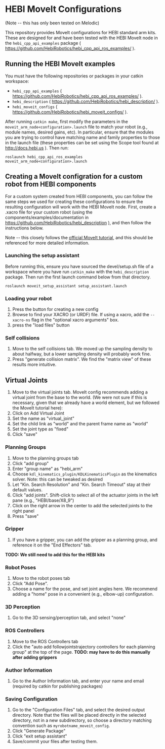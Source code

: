 # HEBI MoveIt Configurations

(Note -- this has only been tested on Melodic)

This repository provides MoveIt configurations for HEBI standard arm kits.  These are designed for and have been tested with the HEBI MoveIt node in the `hebi_cpp_api_examples` package ( https://github.com/HebiRobotics/hebi_cpp_api_ros_examples/ ).

## Running the HEBI MoveIt examples

You must have the following repositories or packages in your catkin workspace:

- `hebi_cpp_api_examples` ( https://github.com/HebiRobotics/hebi_cpp_api_ros_examples/ ).
- `hebi_description` ( https://github.com/HebiRobotics/hebi_description/ ).
- `hebi_moveit_configs` ( https://github.com/HebiRobotics/hebi_moveit_configs/ ).

After running `catkin make`, first modify the parameters in the `moveit_arm_node<configuration>.launch` file to match your robot (e.g., module names, desired gains, etc).  In particular, ensure that the modules you are trying to control have matching name and family properties to those in the launch file (these properties can be set using the Scope tool found at http://docs.hebi.us ).  Then run:

```
roslaunch hebi_cpp_api_ros_examples moveit_arm_node<configuration>.launch
```

## Creating a MoveIt configration for a custom robot from HEBI components

For a custom system created from HEBI components, you can follow the same steps we used for creating these configurations to ensure the resulting configuration will work with the HEBI MoveIt node.  First, create a .xacro file for your custom robot (using the components/examples/documentation in https://github.com/HebiRobotics/hebi_description ), and then follow the instructions below.

Note -- this closely follows the [official MoveIt tutorial](http://docs.ros.org/melodic/api/moveit_tutorials/html/doc/setup_assistant/setup_assistant_tutorial.html), and this should be referenced for more detailed information.

### Launching the setup assistant

Before running this, ensure you have sourced the devel/setup.sh file of a workspace where you have run `catkin_make` with the `hebi_description` package.  Then run the first launch command below from that directory.


```
roslaunch moveit_setup_assistant setup_assistant.launch
```

### Loading your robot

1. Press the button for creating a new config
1. Browse to find your XACRO (or URDF) file.  If using a xacro, add the `--xacro-ns` flag in the "optional xacro arguments" box. 
1. press the "load files" button

### Self collisions

1. Move to the self collisions tab.  We moved up the sampling density to about halfway, but a lower sampling density will probably work fine.
1. Press "generate collision matrix".  We find the "matrix view" of these results more intuitive.

## Virtual Joints

1. Move to the virtual joints tab.  MoveIt config recommends adding a virtual joint from the base to the world.  (We were not sure if this is necessary, given that we already have a world element, but we followed the MoveIt tutorial here):
1. Click on Add Virtual Joint
1. Set the name as "virtual_joint"
1. Set the child link as "world" and the parent frame name as "world"
1. Set the joint type as "fixed"
1. Click "save"

### Planning Groups

1. Move to the planning groups tab
1. Click "add group"
1. Enter "group name" as "hebi_arm"
1. Choose `kdl_kinematics_plugin/KDLKinematicsPlugin` as the kinematics solver. Note: this can be tweaked as desired
1. Let "Kin. Search Resolution" and "Kin. Search Timeout" stay at their default values.
1. Click "add joints".  Shift-click to select all of the actuator joints in the left pane (e.g., "HEBI/base/X8_9")
1. Click on the right arrow in the center to add the selected joints to the right panel
1. Press "save"

### Gripper

1. If you have a gripper, you can add the gripper as a planning group, and reference it on the "End Effectors" tab.

**TODO: We still need to add this for the HEBI kits**

### Robot Poses

1. Move to the robot poses tab
1. Click "Add Pose".
1. Choose a name for the pose, and set joint angles here.  We recommend adding a "home" pose in a convenient (e.g., elbow-up) configuration.

### 3D Perception

1. Go to the 3D sensing/perception tab, and select "none"

### ROS Controllers

1. Move to the ROS Controllers tab
1. Click the "auto add followjointstrajectory controllers for each planning group" at the top of the page. **TODO: may have to do this manually after adding grippers**

### Author Information

1. Go to the Author Information tab, and enter your name and email (required by catkin for publishing packages)

### Saving Configuration

1. Go to the "Configuration Files" tab, and select the desired output directory.  Note that the files will be placed directly in the selected directory, not in a new subdirectory, so choose a directory matching convention such as `myrobotname_moveit_config`.
1. Click "Generate Package"
1. Click "exit setup assistant"
1. Save/commit your files after testing them.


